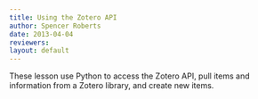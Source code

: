 ```yaml
---
title: Using the Zotero API
author: Spencer Roberts
date: 2013-04-04
reviewers: 
layout: default
---
```


These lesson use Python to access the Zotero API, pull items and
information from a Zotero library, and create new items.
